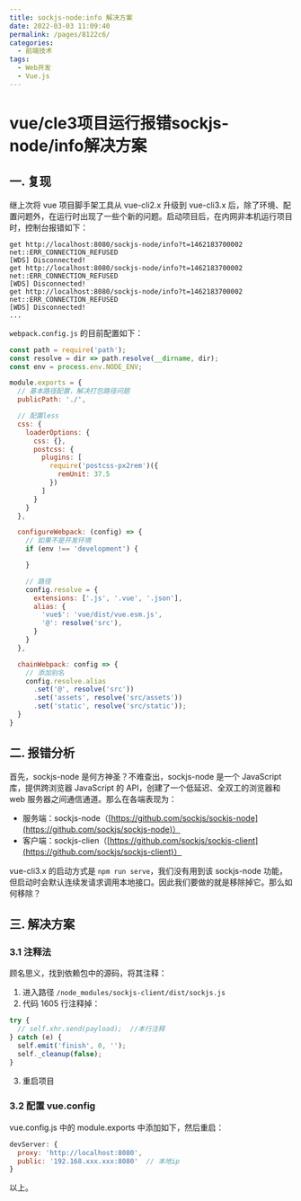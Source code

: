 ```yaml
---
title: sockjs-node:info 解决方案
date: 2022-03-03 11:09:40
permalink: /pages/8122c6/
categories:
  - 前端技术
tags:
  - Web开发
  - Vue.js
---
```


# vue/cle3项目运行报错sockjs-node/info解决方案

## 一. 复现

继上次将 vue 项目脚手架工具从 vue-cli2.x 升级到 vue-cli3.x 后，除了环境、配置问题外，在运行时出现了一些个新的问题。启动项目后，在内网非本机运行项目时，控制台报错如下：

```shell script
get http://localhost:8080/sockjs-node/info?t=1462183700002 net::ERR_CONNECTION_REFUSED
[WDS] Disconnected!
get http://localhost:8080/sockjs-node/info?t=1462183700002 net::ERR_CONNECTION_REFUSED
[WDS] Disconnected!
get http://localhost:8080/sockjs-node/info?t=1462183700002 net::ERR_CONNECTION_REFUSED
[WDS] Disconnected!
...
```

`webpack.config.js` 的目前配置如下：

```js
const path = require('path');
const resolve = dir => path.resolve(__dirname, dir);
const env = process.env.NODE_ENV;

module.exports = {
  // 基本路径配置，解决打包路径问题
  publicPath: './',

  // 配置less
  css: {
    loaderOptions: {
      css: {},
      postcss: {
        plugins: [
          require('postcss-px2rem')({
            remUnit: 37.5
          })
        ]
      }
    }
  },

  configureWebpack: (config) => {
    // 如果不是开发环境
    if (env !== 'development') {

    }

    // 路径
    config.resolve = {
      extensions: ['.js', '.vue', '.json'],
      alias: {
        'vue$': 'vue/dist/vue.esm.js',
        '@': resolve('src'),
      }
    }
  },

  chainWebpack: config => {
    // 添加别名
    config.resolve.alias
      .set('@', resolve('src'))
      .set('assets', resolve('src/assets'))
      .set('static', resolve('src/static'));
  }
}
```

## 二. 报错分析

首先，sockjs-node 是何方神圣？不难查出，sockjs-node 是一个 JavaScript 库，提供跨浏览器 JavaScript 的 API，创建了一个低延迟、全双工的浏览器和 web 服务器之间通信通道。那么在各端表现为：

- 服务端：sockjs-node（[https://github.com/sockjs/sockjs-node](https://github.com/sockjs/sockjs-node)）
- 客户端：sockjs-clien（[https://github.com/sockjs/sockjs-client](https://github.com/sockjs/sockjs-client)）

vue-cli3.x 的启动方式是 `npm run serve`，我们没有用到该 sockjs-node 功能，但启动时会默认连续发请求调用本地接口。因此我们要做的就是移除掉它。那么如何移除？

## 三. 解决方案

### 3.1 注释法

顾名思义，找到依赖包中的源码，将其注释：

1. 进入路径 `/node_modules/sockjs-client/dist/sockjs.js`
2. 代码 1605 行注释掉：

```js
try {
  // self.xhr.send(payload);  //本行注释
} catch (e) {
  self.emit('finish', 0, '');
  self._cleanup(false);
}
```

3. 重启项目

### 3.2 配置 vue.config

vue.config.js 中的 module.exports 中添加如下，然后重启：

```js
devServer: {
  proxy: 'http://localhost:8080',
  public: '192.168.xxx.xxx:8080'  // 本地ip
}
```

以上。
